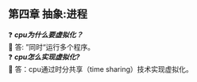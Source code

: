 ## 第四章 抽象:进程

:question: ***cpu为什么要虚拟化？***  
:key: 答: ”同时“运行多个程序。  
:question: ***cpu怎么实现虚拟化?***    
:key: 答：cpu通过时分共享（time sharing）技术实现虚拟化。
